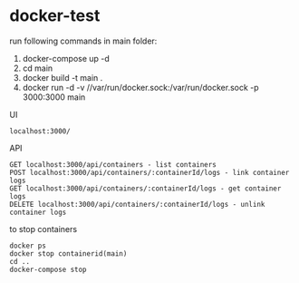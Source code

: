 # docker-test

run following commands in main folder:

1. docker-compose up -d
2. cd main
3. docker build -t main .
4. docker run -d -v //var/run/docker.sock:/var/run/docker.sock -p 3000:3000 main

UI
```
localhost:3000/
```

API
```
GET localhost:3000/api/containers - list containers
POST localhost:3000/api/containers/:containerId/logs - link container logs
GET localhost:3000/api/containers/:containerId/logs - get container logs
DELETE localhost:3000/api/containers/:containerId/logs - unlink container logs
```

to stop containers
```
docker ps
docker stop containerid(main)
cd ..
docker-compose stop
```
